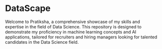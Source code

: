 # DataScape
Welcome to Pratiksha, a comprehensive showcase of my skills and expertise in the field of Data Science. This repository is designed to demonstrate my proficiency in machine learning concepts and AI applications, tailored for recruiters and hiring managers looking for talented candidates in the Data Science field.
